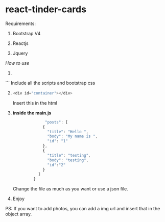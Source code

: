 # react-tinder-cards

Requirements: 

1) Bootstrap V4

2) Reactjs

3) Jquery

*How to use*

1)
   ``` JavaScript
  <script src="https://npmcdn.com/react@15.3.0/dist/react.js"></script> 
  <script src="https://npmcdn.com/react-dom@15.3.0/dist/react-dom.js"></script>
  <script src="https://cdnjs.cloudflare.com/ajax/libs/babel-core/5.8.23/browser.min.js"></script>
  <script src="https://code.jquery.com/jquery-2.2.4.min.js"></script>
  <link rel="stylesheet" href="https://maxcdn.bootstrapcdn.com/bootstrap/4.0.0-alpha.5/css/bootstrap.min.css">
  <script src="https://maxcdn.bootstrapcdn.com/bootstrap/4.0.0-alpha.5/js/bootstrap.min.js"></script>
  <script src="https://cdnjs.cloudflare.com/ajax/libs/react/0.13.1/JSXTransformer.js"></script>
  <script type="text/babel" src="src/main.js"></script>
  ```
  Include all the scripts and bootstrap css
  
2) 
   ``` JavaScript
   <div id="container"></div>
   ```
   Insert this in the html

3)
   **inside the main.js**
   ``` JavaScript
                 "posts": [
                {
                  "title": "Hello ",
                  "body": "My name is ",
                  "id": "1"
                },
                {
                  "title": "testing",
                  "body": "testing",
                  "id":"2"
                }
              ]
            }
   ```
      Change the file as much as you want or use a json file.
      
 4)
    Enjoy
    
    
    
PS: If you want to add photos, you can add a img url and insert that in the object array. 
